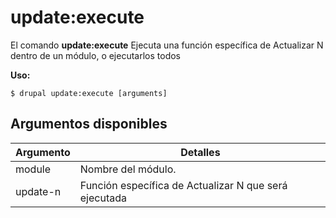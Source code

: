 # update:execute
El comando **update:execute** Ejecuta una función específica de Actualizar N dentro de un módulo, o ejecutarlos todos

**Uso:**
```
$ drupal update:execute [arguments] 
```


## Argumentos disponibles
Argumento | Detalles
---------|-------------
module | Nombre del módulo.
update-n | Función específica de Actualizar N que será ejecutada
